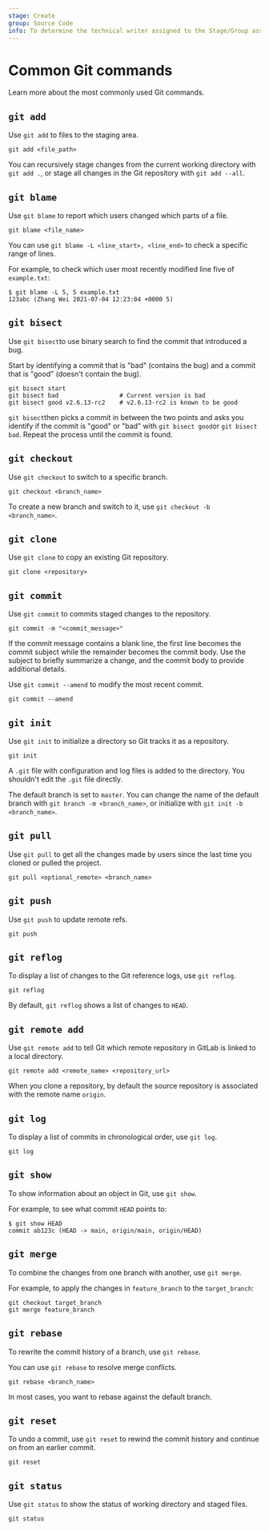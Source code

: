 ```yaml
---
stage: Create
group: Source Code
info: To determine the technical writer assigned to the Stage/Group associated with this page, see https://handbook.gitlab.com/handbook/product/ux/technical-writing/#assignments
---
```


# Common Git commands

Learn more about the most commonly used Git commands.

## `git add`

Use `git add` to files to the staging area.

```shell
git add <file_path>
```

You can recursively stage changes from the current working directory with `git add .`, or stage all changes in the Git repository with `git add --all`.

## `git blame`

Use `git blame` to report which users changed which parts of a file.

```shell
git blame <file_name>
```

You can use `git blame -L <line_start>, <line_end>` to check a
specific range of lines.

For example, to check which user most recently modified line five of
`example.txt`:

```shell
$ git blame -L 5, 5 example.txt
123abc (Zhang Wei 2021-07-04 12:23:04 +0000 5)
```

## `git bisect`

Use `git bisect`to use binary search to find the commit that introduced a bug.

Start by identifying a commit that is "bad" (contains the bug) and a commit that is "good" (doesn't contain the bug).

```shell
git bisect start
git bisect bad                 # Current version is bad
git bisect good v2.6.13-rc2    # v2.6.13-rc2 is known to be good
```

`git bisect`then picks a commit in between the two points and asks you identify if the commit is "good" or "bad" with `git bisect good`or `git bisect bad`. Repeat the process until the commit is found.

## `git checkout`

Use `git checkout` to switch to a specific branch.

```shell
git checkout <branch_name>
```

To create a new branch and switch to it, use `git checkout -b <branch_name>`.

## `git clone`

Use `git clone` to copy an existing Git repository.

```shell
git clone <repository>
```

## `git commit`

Use `git commit` to commits staged changes to the repository.

```shell
git commit -m "<commit_message>"
```

If the commit message contains a blank line, the first line becomes
the commit subject while the remainder becomes the commit body. Use
the subject to briefly summarize a change, and the commit body to
provide additional details.

Use `git commit --amend` to modify the most recent commit.

```shell
git commit --amend
```

## `git init`

Use `git init` to initialize a directory so Git tracks it as a repository.

```shell
git init
```

A `.git` file with configuration and log files is added to the
directory. You shouldn't edit the `.git` file directly.

The default branch is set to `master`. You can change the name of the
default branch with `git branch -m <branch_name>`, or initialize with
`git init -b <branch_name>`.

## `git pull`

Use `git pull` to get all the changes made by users since the last
time you cloned or pulled the project.

```shell
git pull <optional_remote> <branch_name>
```

## `git push`

Use `git push` to update remote refs.

```shell
git push
```

## `git reflog`

To display a list of changes to the Git reference logs, use `git reflog`.

```shell
git reflog
```

By default, `git reflog` shows a list of changes to `HEAD`.

## `git remote add`

Use `git remote add` to tell Git which remote repository in GitLab is
linked to a local directory.

```shell
git remote add <remote_name> <repository_url>
```

When you clone a repository, by default the source repository is
associated with the remote name `origin`.

## `git log`

To display a list of commits in chronological order, use `git log`.

```shell
git log
```

## `git show`

To show information about an object in Git, use `git show`.

For example, to see what commit `HEAD` points to:

```shell
$ git show HEAD
commit ab123c (HEAD -> main, origin/main, origin/HEAD)
```

## `git merge`

To combine the changes from one branch with another, use `git merge`.

For example, to apply the changes in `feature_branch` to the `target_branch`:

```shell
git checkout target_branch
git merge feature_branch
```

## `git rebase`

To rewrite the commit history of a branch, use `git rebase`.

You can use `git rebase` to resolve merge conflicts.

```shell
git rebase <branch_name>
```

In most cases, you want to rebase against the default branch.

## `git reset`

To undo a commit, use `git reset` to rewind the commit history and continue on from an earlier commit.

```shell
git reset
```

## `git status`

Use `git status` to show the status of working directory and staged files.

```shell
git status
```
